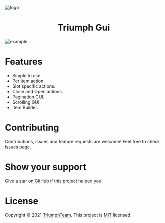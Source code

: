 ![logo](https://i.imgur.com/pV6Fass.png)

<center><h1>Triumph Gui</h1></center>

![example](https://i.imgur.com/nlTUxLa.gif)

# Features
* Simple to use.
* Per item action.
* Slot specific actions.
* Close and Open actions.
* Pagination GUI.
* Scrolling GUI.
* Item Builder.

# Contributing
Contributions, issues and feature requests are welcome!
Feel free to check [issues page](https://github.com/TriumphTeam/triumph-gui/issues).

# Show your support
Give a star on [GitHub](https://github.com/TriumphTeam/triumph-gui) if this project helped you!

# License
Copyright © 2021 [TriumphTeam](https://github.com/TriumphTeam).
This project is [MIT](https://github.com/TriumphTeam/triumph-gui/blob/master/LICENSE) licensed.
